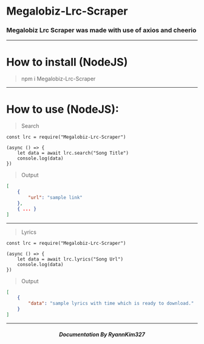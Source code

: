 # Megalobiz-Lrc-Scraper
### Megalobiz Lrc Scraper was made with use of axios and cheerio
---

# How to install (NodeJS)
> npm i Megalobiz-Lrc-Scraper

---

# How to use (NodeJS):
> Search
``` NodeJS
const lrc = require("Megalobiz-Lrc-Scraper")

(async () => {
	let data = await lrc.search("Song Title")
	console.log(data)
})
```
> Output
``` JSON
[
	{
		"url": "sample link"
	},
	{ ... }
]
```

---

> Lyrics
``` NodeJS
const lrc = require("Megalobiz-Lrc-Scraper")

(async () => {
	let data = await lrc.lyrics("Song Url")
	console.log(data)
})
```

> Output
``` JSON
[
	{
		"data": "sample lyrics with time which is ready to download."
	}
]
```

---

<h5 align="center">Documentation By RyannKim327</h5>